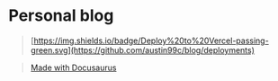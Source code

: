 # Personal blog
> [https://img.shields.io/badge/Deploy%20to%20Vercel-passing-green.svg](https://github.com/austin99c/blog/deployments)


> [Made with Docusaurus](https://docusaurus.io/)